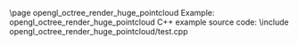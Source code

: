\page opengl_octree_render_huge_pointcloud Example: opengl_octree_render_huge_pointcloud
C++ example source code:
\include opengl_octree_render_huge_pointcloud/test.cpp
